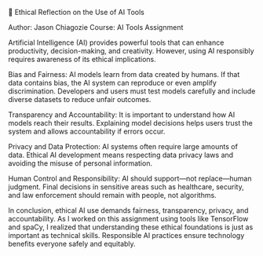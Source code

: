 🧠 Ethical Reflection on the Use of AI Tools

Author: Jason Chiagozie
Course: AI Tools Assignment

Artificial Intelligence (AI) provides powerful tools that can enhance productivity, decision-making, and creativity. However, using AI responsibly requires awareness of its ethical implications.

Bias and Fairness:
AI models learn from data created by humans. If that data contains bias, the AI system can reproduce or even amplify discrimination. Developers and users must test models carefully and include diverse datasets to reduce unfair outcomes.

Transparency and Accountability:
It is important to understand how AI models reach their results. Explaining model decisions helps users trust the system and allows accountability if errors occur.

Privacy and Data Protection:
AI systems often require large amounts of data. Ethical AI development means respecting data privacy laws and avoiding the misuse of personal information.

Human Control and Responsibility:
AI should support—not replace—human judgment. Final decisions in sensitive areas such as healthcare, security, and law enforcement should remain with people, not algorithms.

In conclusion, ethical AI use demands fairness, transparency, privacy, and accountability. As I worked on this assignment using tools like TensorFlow and spaCy, I realized that understanding these ethical foundations is just as important as technical skills. Responsible AI practices ensure technology benefits everyone safely and equitably. 
